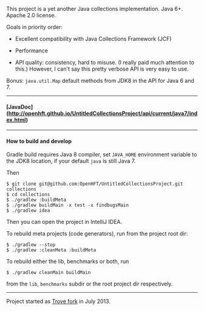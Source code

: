 This project is a yet another Java collections implementation. Java 6+. Apache 2.0 license.

Goals in priority order:

 - Excellent compatibility with Java Collections Framework (JCF)

 - Performance

 - API quality: consistency, hard to misuse. (I really paid much attention to this.)
   However, I can't say this pretty verbose API is very easy to use.

Bonus: `java.util.Map` default methods from JDK8 in the API for Java 6 and 7.

---

#### [JavaDoc] (http://openhft.github.io/UntitledCollectionsProject/api/current/java7/index.html)

---

#### How to build and develop
Gradle build requires Java 8 compiler, set `JAVA_HOME` environment variable to the JDK8 location, if
your default `java` is still Java 7.

Then

    $ git clone git@github.com:OpenHFT/UntitledCollectionsProject.git collections
    $ cd collections
    $ ./gradlew :buildMeta
    $ ./gradlew buildMain -x test -x findbugsMain
    $ ./gradlew idea

Then you can open the project in IntelliJ IDEA.

To rebuild meta projects (code generators), run from the project root dir:

    $ ./gradlew --stop
    $ ./gradlew :cleanMeta :buildMeta

To rebuild either the lib, benchmarks or both, run

    $ ./gradlew cleanMain buildMain

from the `lib`, `benchmarks` subdir or the root project dir respectively.
 
---

Project started as [Trove fork](https://bitbucket.org/leventov/trove) in July 2013.

